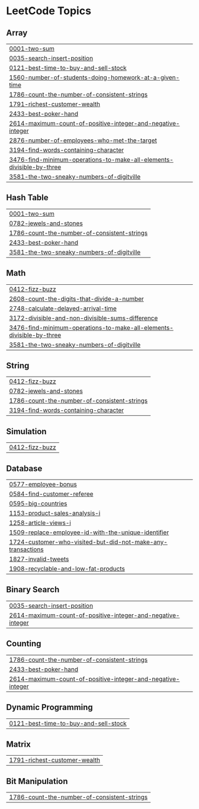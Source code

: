 
<!---LeetCode Topics Start-->
# LeetCode Topics
## Array
|  |
| ------- |
| [0001-two-sum](https://github.com/ThoernVE/Leetcode/tree/master/0001-two-sum) |
| [0035-search-insert-position](https://github.com/ThoernVE/Leetcode/tree/master/0035-search-insert-position) |
| [0121-best-time-to-buy-and-sell-stock](https://github.com/ThoernVE/Leetcode/tree/master/0121-best-time-to-buy-and-sell-stock) |
| [1560-number-of-students-doing-homework-at-a-given-time](https://github.com/ThoernVE/Leetcode/tree/master/1560-number-of-students-doing-homework-at-a-given-time) |
| [1786-count-the-number-of-consistent-strings](https://github.com/ThoernVE/Leetcode/tree/master/1786-count-the-number-of-consistent-strings) |
| [1791-richest-customer-wealth](https://github.com/ThoernVE/Leetcode/tree/master/1791-richest-customer-wealth) |
| [2433-best-poker-hand](https://github.com/ThoernVE/Leetcode/tree/master/2433-best-poker-hand) |
| [2614-maximum-count-of-positive-integer-and-negative-integer](https://github.com/ThoernVE/Leetcode/tree/master/2614-maximum-count-of-positive-integer-and-negative-integer) |
| [2876-number-of-employees-who-met-the-target](https://github.com/ThoernVE/Leetcode/tree/master/2876-number-of-employees-who-met-the-target) |
| [3194-find-words-containing-character](https://github.com/ThoernVE/Leetcode/tree/master/3194-find-words-containing-character) |
| [3476-find-minimum-operations-to-make-all-elements-divisible-by-three](https://github.com/ThoernVE/Leetcode/tree/master/3476-find-minimum-operations-to-make-all-elements-divisible-by-three) |
| [3581-the-two-sneaky-numbers-of-digitville](https://github.com/ThoernVE/Leetcode/tree/master/3581-the-two-sneaky-numbers-of-digitville) |
## Hash Table
|  |
| ------- |
| [0001-two-sum](https://github.com/ThoernVE/Leetcode/tree/master/0001-two-sum) |
| [0782-jewels-and-stones](https://github.com/ThoernVE/Leetcode/tree/master/0782-jewels-and-stones) |
| [1786-count-the-number-of-consistent-strings](https://github.com/ThoernVE/Leetcode/tree/master/1786-count-the-number-of-consistent-strings) |
| [2433-best-poker-hand](https://github.com/ThoernVE/Leetcode/tree/master/2433-best-poker-hand) |
| [3581-the-two-sneaky-numbers-of-digitville](https://github.com/ThoernVE/Leetcode/tree/master/3581-the-two-sneaky-numbers-of-digitville) |
## Math
|  |
| ------- |
| [0412-fizz-buzz](https://github.com/ThoernVE/Leetcode/tree/master/0412-fizz-buzz) |
| [2608-count-the-digits-that-divide-a-number](https://github.com/ThoernVE/Leetcode/tree/master/2608-count-the-digits-that-divide-a-number) |
| [2748-calculate-delayed-arrival-time](https://github.com/ThoernVE/Leetcode/tree/master/2748-calculate-delayed-arrival-time) |
| [3172-divisible-and-non-divisible-sums-difference](https://github.com/ThoernVE/Leetcode/tree/master/3172-divisible-and-non-divisible-sums-difference) |
| [3476-find-minimum-operations-to-make-all-elements-divisible-by-three](https://github.com/ThoernVE/Leetcode/tree/master/3476-find-minimum-operations-to-make-all-elements-divisible-by-three) |
| [3581-the-two-sneaky-numbers-of-digitville](https://github.com/ThoernVE/Leetcode/tree/master/3581-the-two-sneaky-numbers-of-digitville) |
## String
|  |
| ------- |
| [0412-fizz-buzz](https://github.com/ThoernVE/Leetcode/tree/master/0412-fizz-buzz) |
| [0782-jewels-and-stones](https://github.com/ThoernVE/Leetcode/tree/master/0782-jewels-and-stones) |
| [1786-count-the-number-of-consistent-strings](https://github.com/ThoernVE/Leetcode/tree/master/1786-count-the-number-of-consistent-strings) |
| [3194-find-words-containing-character](https://github.com/ThoernVE/Leetcode/tree/master/3194-find-words-containing-character) |
## Simulation
|  |
| ------- |
| [0412-fizz-buzz](https://github.com/ThoernVE/Leetcode/tree/master/0412-fizz-buzz) |
## Database
|  |
| ------- |
| [0577-employee-bonus](https://github.com/ThoernVE/Leetcode/tree/master/0577-employee-bonus) |
| [0584-find-customer-referee](https://github.com/ThoernVE/Leetcode/tree/master/0584-find-customer-referee) |
| [0595-big-countries](https://github.com/ThoernVE/Leetcode/tree/master/0595-big-countries) |
| [1153-product-sales-analysis-i](https://github.com/ThoernVE/Leetcode/tree/master/1153-product-sales-analysis-i) |
| [1258-article-views-i](https://github.com/ThoernVE/Leetcode/tree/master/1258-article-views-i) |
| [1509-replace-employee-id-with-the-unique-identifier](https://github.com/ThoernVE/Leetcode/tree/master/1509-replace-employee-id-with-the-unique-identifier) |
| [1724-customer-who-visited-but-did-not-make-any-transactions](https://github.com/ThoernVE/Leetcode/tree/master/1724-customer-who-visited-but-did-not-make-any-transactions) |
| [1827-invalid-tweets](https://github.com/ThoernVE/Leetcode/tree/master/1827-invalid-tweets) |
| [1908-recyclable-and-low-fat-products](https://github.com/ThoernVE/Leetcode/tree/master/1908-recyclable-and-low-fat-products) |
## Binary Search
|  |
| ------- |
| [0035-search-insert-position](https://github.com/ThoernVE/Leetcode/tree/master/0035-search-insert-position) |
| [2614-maximum-count-of-positive-integer-and-negative-integer](https://github.com/ThoernVE/Leetcode/tree/master/2614-maximum-count-of-positive-integer-and-negative-integer) |
## Counting
|  |
| ------- |
| [1786-count-the-number-of-consistent-strings](https://github.com/ThoernVE/Leetcode/tree/master/1786-count-the-number-of-consistent-strings) |
| [2433-best-poker-hand](https://github.com/ThoernVE/Leetcode/tree/master/2433-best-poker-hand) |
| [2614-maximum-count-of-positive-integer-and-negative-integer](https://github.com/ThoernVE/Leetcode/tree/master/2614-maximum-count-of-positive-integer-and-negative-integer) |
## Dynamic Programming
|  |
| ------- |
| [0121-best-time-to-buy-and-sell-stock](https://github.com/ThoernVE/Leetcode/tree/master/0121-best-time-to-buy-and-sell-stock) |
## Matrix
|  |
| ------- |
| [1791-richest-customer-wealth](https://github.com/ThoernVE/Leetcode/tree/master/1791-richest-customer-wealth) |
## Bit Manipulation
|  |
| ------- |
| [1786-count-the-number-of-consistent-strings](https://github.com/ThoernVE/Leetcode/tree/master/1786-count-the-number-of-consistent-strings) |
<!---LeetCode Topics End-->